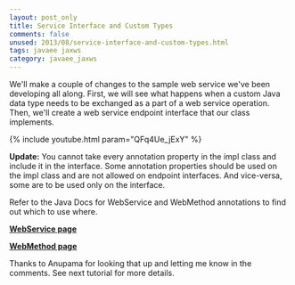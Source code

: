 ```yaml
---           
layout: post_only
title: Service Interface and Custom Types
comments: false
unused: 2013/08/service-interface-and-custom-types.html
tags: javaee jaxws
category: javaee_jaxws
---
```


We'll make a couple of changes to the sample web service we've been developing all along. First, we will see what happens when a custom Java data type needs to be exchanged as a part of a web service operation. Then, we'll create a web service endpoint interface that our class implements. 

{% include youtube.html param="QFq4Ue_jExY" %}

**Update:** You cannot take every annotation property in the impl class and include it in the interface. Some annotation properties should be used on the impl class and are not allowed on endpoint interfaces. And vice-versa, some are to be used only on the interface.

Refer to the Java Docs for WebService and WebMethod annotations to find out which to use where.

<a href="http://docs.oracle.com/javase/7/docs/api/javax/jws/WebService.html"> <b> WebService page </b> </a> 

<a href="http://docs.oracle.com/javase/7/docs/api/javax/jws/WebMethod.html"> <b> WebMethod page </b> </a> 

Thanks to Anupama for looking that up and letting me know in the comments. See next tutorial for more details.